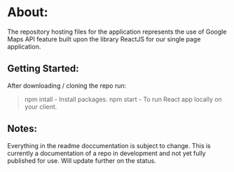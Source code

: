 # About:

The repository hosting files for the application represents the use of Google Maps API feature built upon the library ReactJS for our single page application.

## Getting Started:

After downloading / cloning the repo run:
> npm intall - Install packages.
>  npm start - To run React app locally on your client.

## Notes:

Everything in the readme doccumentation is subject to change. This is currently a documentation of a repo in development and not yet fully published for use. Will update further on the status. 